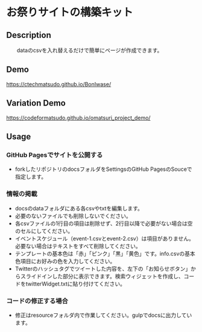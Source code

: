 # お祭りサイトの構築キット

## Description
　　dataのcsvを入れ替えるだけで簡単にページが作成できます。

## Demo
  https://ctechmatsudo.github.io/BonIwase/
		
## Variation Demo
  https://codeformatsudo.github.io/omatsuri_project_demo/

## Usage
### GitHub Pagesでサイトを公開する
* forkしたリポジトリのdocsフォルダをSettingsのGitHub PagesのSouceで指定します。

### 情報の掲載
* docsのdataフォルダにある各csvやtxtを編集します。
* 必要のないファイルでも削除しないでください。
* 各csvファイルの1行目の項目は削除せず、2行目以降で必要がない場合は空のセルにしてください。
* イベントスケジュール（event-1.csvとevent-2.csv）は項目がありません。必要ない場合はテキストをすべて削除してください。
* テンプレートの基本色は「赤」「ピンク」「黒」「黄色」です。info.csvの基本色項目にお好みの色を入力してください。
* Twitterのハッシュタグでツイートした内容を、左下の「お知らせボタン」からスライドインした部分に表示できます。検索ウィジェットを作成し、コードをtwitterWidget.txtに貼り付けてください。

### コードの修正する場合
* 修正はresourceフォルダ内で作業してください。gulpでdocsに出力しています。
